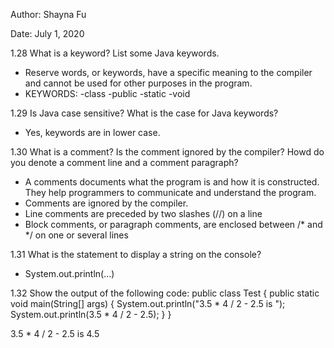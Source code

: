 Author: Shayna Fu

Date: July 1, 2020

1.28
What is a keyword? List some Java keywords.
- Reserve words, or keywords, have a specific meaning to the compiler and cannot  be used for other purposes in the program.
- KEYWORDS: -class -public -static -void

1.29
Is Java case sensitive? What is the case for Java keywords?
- Yes, keywords are in lower case.

1.30
What is a comment? Is the comment ignored by the compiler? Howd do you denote a
comment line and a comment paragraph?
- A comments documents what the program is and how it is constructed. They help
  programmers to communicate and understand the program.
- Comments are ignored by the compiler.
- Line comments  are preceded by two slashes (//) on a line
- Block comments, or paragraph comments, are enclosed between /* and */ on one
  or several lines 

1.31
What is the statement to display a string on the console?
- System.out.println(...)

1.32
Show the output of the following code:
public class Test {
  public static void main(String[] args) {
    System.out.println("3.5 * 4 / 2 - 2.5 is ");
    System.out.println(3.5 * 4 / 2 - 2.5);
  }
}

3.5 * 4 / 2 - 2.5 is 
4.5
